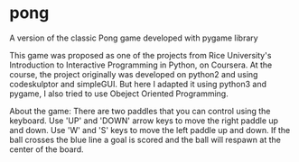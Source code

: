 # pong
A version of the classic Pong game developed with pygame library

This game was proposed as one of the projects from Rice University's Introduction to Interactive Programming in Python, on Coursera. At the course, the project originally was developed on python2 and using codeskulptor and simpleGUI. But here I adapted it using python3 and pygame, I also tried to use Obeject Oriented Programming.

About the game:
There are two paddles that you can control using the keyboard.
Use 'UP' and 'DOWN' arrow keys to move the right paddle up and down.
Use 'W' and 'S' keys to move the left paddle up and down.
If the ball crosses the blue line a goal is scored and the ball will respawn at the center of the board.
